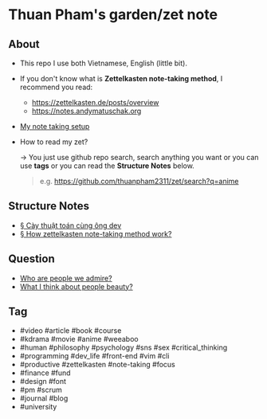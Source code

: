 # Thuan Pham's garden/zet note

## About

- This repo I use both Vietnamese, English (little bit).
- If you don't know what is **Zettelkasten note-taking method**, I recommend you read:
  - <https://zettelkasten.de/posts/overview>
  - <https://notes.andymatuschak.org>
- [My note taking setup](zet_publish/20211017203814.md)
- How to read my zet?

  → You just use github repo search, search anything you want or you can use **tags** or you can read the **Structure Notes** below.

  > e.g. <https://github.com/thuanpham2311/zet/search?q=anime>

## Structure Notes

- [§ Cày thuật toán cùng ông dev](zet_publish/20211017204628.md)
- [§ How zettelkasten note-taking method work?](zet_publish/20211017210001.md)

## Question

- [Who are people we admire?](zet_publish/20211017185640.md)
- [What I think about people beauty?](zet_publish/202109121101.md)

## Tag

- #video #article #book #course
- #kdrama #movie #anime #weeaboo
- #human #philosophy #psychology #sns #sex #critical_thinking
- #programming #dev_life #front-end #vim #cli
- #productive #zettelkasten #note-taking #focus
- #finance #fund
- #design #font
- #pm #scrum
- #journal #blog
- #university
